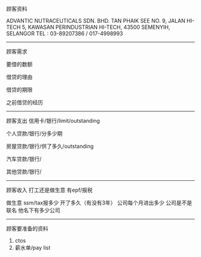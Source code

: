 顾客资料

ADVANTIC NUTRACEUTICALS SDN. BHD.
TAN PHAIK SEE NO. 9, JALAN HI-TECH 5, KAWASAN PERINDUSTRIAN HI-TECH, 43500 SEMENYIH, SELANGOR TEL : 03-89207386 / 017-4998993

-----------------
顾客需求


要借的数额

借贷的理由

借贷的期限

之前借贷的经历


--------------
顾客支出
信用卡/银行/limit/outstanding


个人贷款/银行/分多少期

房屋贷款/银行/供了多久/outstanding

汽车贷款/银行/


其他贷款/银行/

-----------
顾客收入
打工还是做生意
有epf/报税

做生意 ssm/tax报多少
开了多久（有没有3年）
公司每个月进出多少
公司是不是联名
他名下有多少公司

-------
顾客要准备的资料
1. ctos
2. 薪水单/pay list




